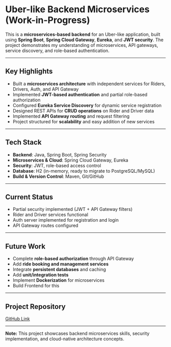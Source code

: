 # Uber-like Backend Microservices (Work-in-Progress)

This is a **microservices-based backend** for an Uber-like application, built using **Spring Boot**, **Spring Cloud Gateway**, **Eureka**, and **JWT security**. The project demonstrates my understanding of microservices, API gateways, service discovery, and role-based authentication.

---

## Key Highlights

- Built a **microservices architecture** with independent services for Riders, Drivers, Auth, and API Gateway  
- Implemented **JWT-based authentication** and partial role-based authorization  
- Configured **Eureka Service Discovery** for dynamic service registration  
- Designed REST APIs for **CRUD operations** on Rider and Driver data  
- Implemented **API Gateway routing** and request filtering  
- Project structured for **scalability** and easy addition of new services  

---

## Tech Stack

- **Backend**: Java, Spring Boot, Spring Security  
- **Microservices & Cloud**: Spring Cloud Gateway, Eureka  
- **Security**: JWT, role-based access control  
- **Database**: H2 (in-memory, ready to migrate to PostgreSQL/MySQL)  
- **Build & Version Control**: Maven, Git/GitHub  

---

## Current Status

- Partial security implemented (JWT + API Gateway filters)  
- Rider and Driver services functional  
- Auth server implemented for registration and login  
- API Gateway routes configured  

---

## Future Work

- Complete **role-based authorization** through API Gateway  
- Add **ride booking and management services**  
- Integrate **persistent databases** and caching  
- Add **unit/integration tests**  
- Implement **Dockerization** for microservices
- Build Frontend for this

---

## Project Repository

[GitHub Link](https://github.com/theXunnY/uber-backend-microservices-theXunnY)  

---

**Note:** This project showcases backend microservices skills, security implementation, and cloud-native architecture concepts.
